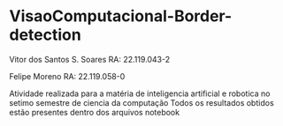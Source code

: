 # VisaoComputacional-Border-detection

Vitor dos Santos S. Soares RA: 22.119.043-2

Felipe Moreno RA: 22.119.058-0

Atividade realizada para a matéria de inteligencia artificial e robotica no setimo semestre de ciencia da computação
Todos os resultados obtidos estão presentes dentro dos arquivos notebook
